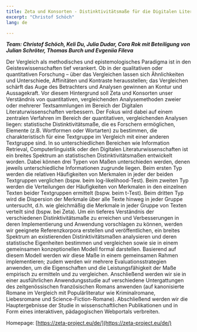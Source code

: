 ```yaml
---
title: Zeta und Konsorten - Distinktivitätsmaße für die Digitalen Literaturwissenschaften
excerpt: "Christof Schöch"
lang: de

---
```


***Team: Christof Schöch, Keli Du, Julia Dudar, Cora Rok mit Beteiligung von Julian Schröter, Thomas Burch und Evgeniia Fileva***

Der Vergleich als methodisches und epistemologisches Paradigma ist in den Geisteswissenschaften tief verankert. Ob in der qualitativen oder quantitativen Forschung – über das Vergleichen lassen sich Ähnlichkeiten und Unterschiede, Affinitäten und Kontraste herausstellen; das Vergleichen schärft das Auge des Betrachters und Analysen gewinnen an Kontur und Aussagekraft. Vor diesem Hintergrund soll Zeta und Konsorten unser Verständnis von quantitativen, vergleichenden Analysemethoden zweier oder mehrerer Textsammlungen im Bereich der Digitalen Literaturwissenschaften verbessern. 
Der Fokus wird dabei auf einem zentralen Verfahren im Bereich der quantitativen, vergleichenden Analysen liegen: statistische Distinktivitätsmaße, die es Forschern ermöglichen, Elemente (z.B. Wortformen oder Wortarten) zu bestimmen, die charakteristisch für eine Textgruppe im Vergleich mit einer anderen Textgruppe sind. In so unterschiedlichen Bereichen wie Information Retrieval, Computerlinguistik oder den Digitalen Literaturwissenschaften ist ein breites Spektrum an statistischen Distinktivitätsmaßen entwickelt worden. Dabei können drei Typen von Maßen unterschieden werden, denen jeweils unterschiedliche Informationen zugrunde liegen. Beim ersten Typ werden die relativen Häufigkeiten von Merkmalen in jeder der beiden Textgruppen verglichen (bspw. beim log-likelihood-Test). Beim zweiten Typ werden die Verteilungen der Häufigkeiten von Merkmalen in den einzelnen Texten beider Textgruppen ermittelt (bspw. beim t-Test). Beim dritten Typ wird die Dispersion der Merkmale über alle Texte hinweg in jeder Gruppe untersucht, d.h. wie gleichmäßig die Merkmale in jeder Gruppe von Texten verteilt sind (bspw. bei Zeta). 
Um ein tieferes Verständnis der verschiedenen Distinktivitätsmaße zu erreichen und Verbesserungen in deren Implementierung und Anwendung vorschlagen zu können, werden wir geeignete Referenzkorpora erstellen und veröffentlichen, ein breites Spektrum an existierenden Distinktivitätsmaßen analysieren und deren statistische Eigenheiten bestimmen und vergleichen sowie sie in einem gemeinsamen konzeptionellen Modell formal darstellen. Basierend auf diesem Modell werden wir diese Maße in einem gemeinsamen Rahmen implementieren; zudem werden wir mehrere Evaluationsstrategien anwenden, um die Eigenschaften und die Leistungsfähigkeit der Maße empirisch zu ermitteln und zu vergleichen. Anschließend werden wir sie in einer ausführlichen Anwendungsstudie auf verschiedene Untergattungen des zeitgenössischen französischen Romans anwenden (auf kanonisierte Romane im Vergleich mit Populärliteratur wie Kriminalromane, Liebesromane und Science-Fiction-Romane). Abschließend werden wir die Hauptergebnisse der Studie in wissenschaftlichen Publikationen und in Form eines interaktiven, pädagogischen Webportals verbreiten.

Homepage: [https://zeta-project.eu/de/](https://zeta-project.eu/de/)
